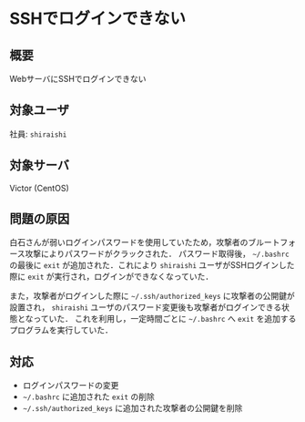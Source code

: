 # SSHでログインできない

## 概要
WebサーバにSSHでログインできない

## 対象ユーザ
社員: `shiraishi`

## 対象サーバ
Victor (CentOS)

## 問題の原因
白石さんが弱いログインパスワードを使用していたため，攻撃者のブルートフォース攻撃によりパスワードがクラックされた．
パスワード取得後， `~/.bashrc` の最後に `exit` が追加された．これにより `shiraishi` ユーザがSSHログインした際に `exit` が実行され，ログインができなくなっていた．

また，攻撃者がログインした際に `~/.ssh/authorized_keys` に攻撃者の公開鍵が設置され， `shiraishi` ユーザのパスワード変更後も攻撃者がログインできる状態となっていた．
これを利用し，一定時間ごとに `~/.bashrc` へ `exit` を追加するプログラムを実行していた．

## 対応
* ログインパスワードの変更
* `~/.bashrc` に追加された `exit` の削除
* `~/.ssh/authorized_keys` に追加された攻撃者の公開鍵を削除
